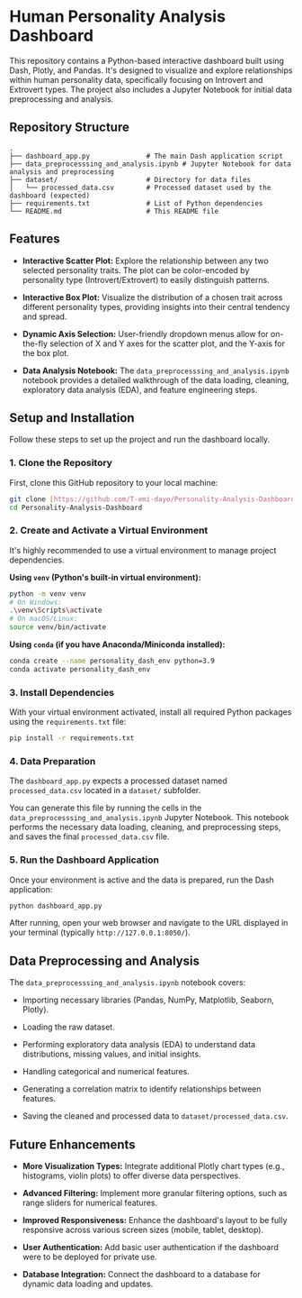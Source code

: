 # Human Personality Analysis Dashboard

This repository contains a Python-based interactive dashboard built using Dash, Plotly, and Pandas. It's designed to visualize and explore relationships within human personality data, specifically focusing on Introvert and Extrovert types. The project also includes a Jupyter Notebook for initial data preprocessing and analysis.

## Repository Structure

```
.
├── dashboard_app.py              # The main Dash application script
├── data_preprocesssing_and_analysis.ipynb # Jupyter Notebook for data analysis and preprocessing
├── dataset/                      # Directory for data files
│   └── processed_data.csv        # Processed dataset used by the dashboard (expected)
├── requirements.txt              # List of Python dependencies
└── README.md                     # This README file
```

## Features

* **Interactive Scatter Plot:** Explore the relationship between any two selected personality traits. The plot can be color-encoded by personality type (Introvert/Extrovert) to easily distinguish patterns.

* **Interactive Box Plot:** Visualize the distribution of a chosen trait across different personality types, providing insights into their central tendency and spread.

* **Dynamic Axis Selection:** User-friendly dropdown menus allow for on-the-fly selection of X and Y axes for the scatter plot, and the Y-axis for the box plot.

* **Data Analysis Notebook:** The `data_preprocesssing_and_analysis.ipynb` notebook provides a detailed walkthrough of the data loading, cleaning, exploratory data analysis (EDA), and feature engineering steps.

## Setup and Installation

Follow these steps to set up the project and run the dashboard locally.

### 1. Clone the Repository

First, clone this GitHub repository to your local machine:

```bash
git clone [https://github.com/T-emi-dayo/Personality-Analysis-Dashboard.git](https://github.com/T-emi-dayo/Personality-Analysis-Dashboard.git)
cd Personality-Analysis-Dashboard
```

### 2. Create and Activate a Virtual Environment

It's highly recommended to use a virtual environment to manage project dependencies.

**Using `venv` (Python's built-in virtual environment):**

```bash
python -m venv venv
# On Windows:
.\venv\Scripts\activate
# On macOS/Linux:
source venv/bin/activate
```

**Using `conda` (if you have Anaconda/Miniconda installed):**

```bash
conda create --name personality_dash_env python=3.9
conda activate personality_dash_env
```

### 3. Install Dependencies

With your virtual environment activated, install all required Python packages using the `requirements.txt` file:

```bash
pip install -r requirements.txt
```

### 4. Data Preparation

The `dashboard_app.py` expects a processed dataset named `processed_data.csv` located in a `dataset/` subfolder.

You can generate this file by running the cells in the `data_preprocesssing_and_analysis.ipynb` Jupyter Notebook. This notebook performs the necessary data loading, cleaning, and preprocessing steps, and saves the final `processed_data.csv` file.

### 5. Run the Dashboard Application

Once your environment is active and the data is prepared, run the Dash application:

```bash
python dashboard_app.py
```

After running, open your web browser and navigate to the URL displayed in your terminal (typically `http://127.0.0.1:8050/`).

## Data Preprocessing and Analysis

The `data_preprocesssing_and_analysis.ipynb` notebook covers:

* Importing necessary libraries (Pandas, NumPy, Matplotlib, Seaborn, Plotly).

* Loading the raw dataset.

* Performing exploratory data analysis (EDA) to understand data distributions, missing values, and initial insights.

* Handling categorical and numerical features.

* Generating a correlation matrix to identify relationships between features.

* Saving the cleaned and processed data to `dataset/processed_data.csv`.

## Future Enhancements

* **More Visualization Types:** Integrate additional Plotly chart types (e.g., histograms, violin plots) to offer diverse data perspectives.

* **Advanced Filtering:** Implement more granular filtering options, such as range sliders for numerical features.

* **Improved Responsiveness:** Enhance the dashboard's layout to be fully responsive across various screen sizes (mobile, tablet, desktop).

* **User Authentication:** Add basic user authentication if the dashboard were to be deployed for private use.

* **Database Integration:** Connect the dashboard to a database for dynamic data loading and updates.
